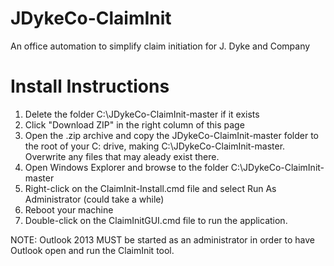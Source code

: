 # JDykeCo-ClaimInit
An office automation to simplify claim initiation for J. Dyke and Company

# Install Instructions
1. Delete the folder C:\JDykeCo-ClaimInit-master if it exists
2. Click "Download ZIP" in the right column of this page
3. Open the .zip archive and copy the JDykeCo-ClaimInit-master folder to the root of your C: drive, making C:\JDykeCo-ClaimInit-master.  Overwrite any files that may aleady exist there.
4. Open Windows Explorer and browse to the folder C:\JDykeCo-ClaimInit-master
5. Right-click on the ClaimInit-Install.cmd file and select Run As Administrator (could take a while)
6. Reboot your machine
7. Double-click on the ClaimInitGUI.cmd file to run the application.

NOTE: Outlook 2013 MUST be started as an administrator in order to have Outlook open and run the ClaimInit tool.
